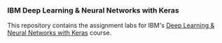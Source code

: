 ### IBM Deep Learning & Neural Networks with Keras

This repository contains the assignment labs for IBM's [Deep Learning & Neural Networks with Keras](https://www.coursera.org/account/accomplishments/verify/E84GPMBQSJDT) course.
